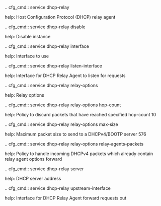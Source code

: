 .. cfg_cmd:: service dhcp-relay

help: Host Configuration Protocol (DHCP) relay agent

.. cfg_cmd:: service dhcp-relay disable

help: Disable instance

.. cfg_cmd:: service dhcp-relay interface

help: Interface to use

.. cfg_cmd:: service dhcp-relay listen-interface

help: Interface for DHCP Relay Agent to listen for requests

.. cfg_cmd:: service dhcp-relay relay-options

help: Relay options

.. cfg_cmd:: service dhcp-relay relay-options hop-count

help: Policy to discard packets that have reached specified hop-count
10


.. cfg_cmd:: service dhcp-relay relay-options max-size

help: Maximum packet size to send to a DHCPv4/BOOTP server
576


.. cfg_cmd:: service dhcp-relay relay-options relay-agents-packets

help: Policy to handle incoming DHCPv4 packets which already contain relay agent options
forward


.. cfg_cmd:: service dhcp-relay server

help: DHCP server address

.. cfg_cmd:: service dhcp-relay upstream-interface

help: Interface for DHCP Relay Agent forward requests out

